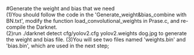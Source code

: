 #Generate the weight and bias that we need  
(1)You should follow the code in the 'Generate_weight&bias_combine with BN.txt', modify the function load_convolutional_weights in Prase.c, and re-compile the Darknet.  
(2)run ./darknet detect cfg/yolov2.cfg yolov2.weights dog.jpg to generate the weight and bias file.
(3)You will see two files named 'weights.bin' and 'bias.bin', which are used in the next step;
